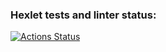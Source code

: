 ### Hexlet tests and linter status:
[![Actions Status](https://github.com/Natali777884777/php-project-45/actions/workflows/hexlet-check.yml/badge.svg)](https://github.com/Natali777884777/php-project-45/actions)